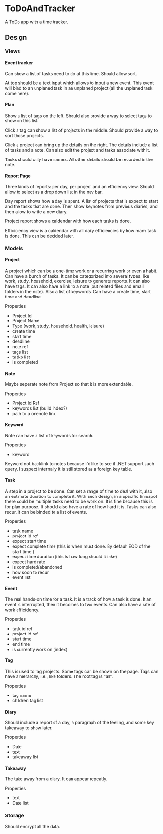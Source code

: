 # ToDoAndTracker

A ToDo app with a time tracker.

## Design

### Views

#### Event tracker

Can show a list of tasks need to do at this time. Should allow sort.

At top should be a text input which allows to input a new event. This event will bind to an unplaned task in an unplaned project (all the unplaned task come here).

#### Plan

Show a list of tags on the left. Should also provide a way to select tags to show on this list.

Click a tag can show a list of projects in the middle. Should provide a way to sort those projects.

Click a project can bring up the details on the right. The details include a list of tasks and a note. Can also edit the project and tasks associate with it.

Tasks should only have names. All other details should be recorded in the note.

#### Report Page

Three kinds of reports: per day, per project and an efficiency view. Should allow to select as a drop down list in the nav bar.

Day report shows how a day is spent. A list of projects that is expect to start and the tasks that are done. Then show keynotes from previous diaries, and then allow to write a new diary.

Project report shows a caldendar with how each tasks is done.

Efficiciency view is a caldendar with all daily efficiencies by how many task is done. This can be decided later.

### Models

#### Project

A project which can be a one-time work or a recurring work or even a habit. Can have a bunch of tasks. It can be categorized into several types, like work, study, household, exercise, leisure to generate reports. It can also have tags. It can also have a link to a note (put related files and email folders in the note). Also a list of keywords. Can have a create time, start time and deadline.

Properties

- Project Id
- Project Name
- Type (work, study, household, health, leisure)
- create time
- start time
- deadline
- note ref
- tags list
- tasks list
- is completed

#### Note

Maybe seperate note from Project so that it is more extendable.

Properties

- Project Id Ref
- keywords list (build index?)
- path to a onenote link

#### Keyword

Note can have a list of keywords for search.

Properties

- keyword

Keyword not backlink to notes because I'd like to see if .NET support such query. I suspect internally it is still stored as a foreign key table.

#### Task

A step in a project to be done. Can set a range of time to deal with it, also an estimate duration to complete it. With such design, in a specific timespot there could be multiple tasks need to be work on. It is fine because this is for plan purpose. It should also have a rate of how hard it is. Tasks can also recur. It can be binded to a list of events.

Properties

- task name
- project id ref
- expect start time
- expect complete time (this is when must done. By default EOD of the start time.)
- expect time duration (this is how long should it take)
- expect hard rate
- is completed/abandoned
- how soon to recur
- event list

#### Event

The real hands-on time for a task. It is a track of how a task is done. If an event is interrupted, then it becomes to two events. Can also have a rate of work efficidency.

Properties

- task id ref
- project id ref
- start time
- end time
- is currently work on (index)

#### Tag

This is used to tag projects. Some tags can be shown on the page. Tags can have a hierarchy, i.e., like folders. The root tag is "all".

Properties

- tag name
- children tag list

#### Diary

Should include a report of a day, a paragraph of the feeling, and some key takeaway to show later.

Properties

- Date
- text
- takeaway list

#### Takeaway

The take away from a diary. It can appear repeatly.

Properties

- text
- Date list

### Storage

Should encrypt all the data.
